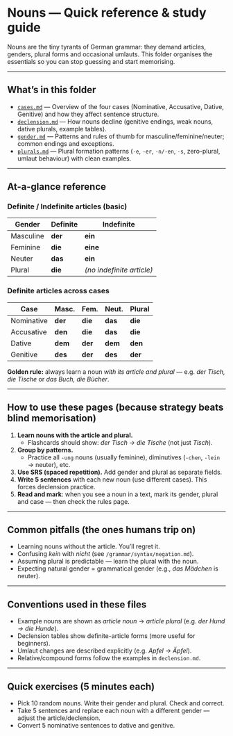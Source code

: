 # Nouns — Quick reference & study guide

Nouns are the tiny tyrants of German grammar: they demand articles, genders, plural forms and occasional umlauts. This folder organises the essentials so you can stop guessing and start memorising.

---

## What’s in this folder

- [`cases.md`](./cases.md) — Overview of the four cases (Nominative, Accusative, Dative, Genitive) and how they affect sentence structure.  
- [`declension.md`](./declension.md) — How nouns decline (genitive endings, weak nouns, dative plurals, example tables).  
- [`gender.md`](./gender.md) — Patterns and rules of thumb for masculine/feminine/neuter; common endings and exceptions.  
- [`plurals.md`](./plurals.md) — Plural formation patterns (`-e`, `-er`, `-n/-en`, `-s`, zero-plural, umlaut behaviour) with clean examples.

---

## At-a-glance reference

### Definite / Indefinite articles (basic)
| Gender | Definite | Indefinite |
|--------|----------|------------|
| Masculine | **der** | **ein** |
| Feminine  | **die** | **eine** |
| Neuter    | **das** | **ein** |
| Plural    | **die** | *(no indefinite article)* |

### Definite articles across cases
| Case | Masc. | Fem. | Neut. | Plural |
|------|-------|------|-------|--------|
| Nominative | **der** | **die** | **das** | **die** |
| Accusative | **den** | **die** | **das** | **die** |
| Dative     | **dem** | **der** | **dem** | **den** |
| Genitive   | **des** | **der** | **des** | **der** |

**Golden rule:** always learn a noun *with its article and plural* — e.g. *der Tisch, die Tische* or *das Buch, die Bücher*.

---

## How to use these pages (because strategy beats blind memorisation)

1. **Learn nouns with the article and plural.**  
   - Flashcards should show: *der Tisch → die Tische* (not just *Tisch*).  
2. **Group by patterns.**  
   - Practice all `-ung` nouns (usually feminine), diminutives (`-chen`, `-lein` → neuter), etc.  
3. **Use SRS (spaced repetition).** Add gender and plural as separate fields.  
4. **Write 5 sentences** with each new noun (use different cases). This forces declension practice.  
5. **Read and mark**: when you see a noun in a text, mark its gender, plural and case — then check the rules page.

---

## Common pitfalls (the ones humans trip on)

- Learning nouns without the article. You’ll regret it.  
- Confusing *kein* with *nicht* (see `/grammar/syntax/negation.md`).  
- Assuming plural is predictable — learn the plural with the noun.  
- Expecting natural gender = grammatical gender (e.g., *das Mädchen* is neuter).

---

## Conventions used in these files

- Example nouns are shown as *article noun* → *article plural* (e.g. *der Hund → die Hunde*).  
- Declension tables show definite-article forms (more useful for beginners).  
- Umlaut changes are described explicitly (e.g. *Apfel → Äpfel*).  
- Relative/compound forms follow the examples in `declension.md`.

---

## Quick exercises (5 minutes each)

- Pick 10 random nouns. Write their gender and plural. Check and correct.  
- Take 5 sentences and replace each noun with a different gender — adjust the article/declension.  
- Convert 5 nominative sentences to dative and genitive.